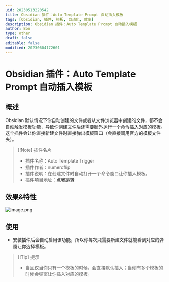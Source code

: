 ```yaml
---
uid: 20230513220542
title: Obsidian 插件：Auto Template Prompt 自动插入模板
tags: [Obsidian, 插件, 模板, 自动化, 效率]
description: Obsidian 插件：Auto Template Prompt 自动插入模板
author: Bon
type: other
draft: false
editable: false
modified: 20230604172601
---
```


# Obsidian 插件：Auto Template Prompt 自动插入模板

## 概述

Obsidian 默认情况下你自动创建的文件或者从文件浏览器中创建的文件，都不会自动触发模板功能，导致你创建文件后还需要额外运行一个命令插入对应的模板。这个插件会让你直接新建文件时直接弹出模板窗口（会直接调用官方的模板文件夹）。

> [!Note] 插件名片
> - 插件名称：Auto Template Trigger
> - 插件作者：numeroflip
> - 插件说明：在创建文件时自动打开一个命令窗口让你插入模板。
> - 插件项目地址：[点我跳转](https://github.com/numeroflip/obsidian-auto-template-prompt)

## 效果&特性

![image.png](https://cdn.pkmer.cn/images/20230514132021.png!pkmer)

## 使用

- 安装插件后会自动启用该功能，所以你每次只需要新建文件就能看到对应的弹窗让你选择模板。

>[!Tip] 提示
>- 当且仅当你只有一个模板的时候，会直接默认插入；当你有多个模板的时候会弹窗让你插入对应的模板。